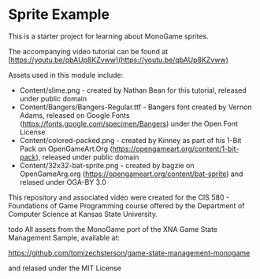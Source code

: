 # Sprite Example
This is a starter project for learning about MonoGame sprites.  

The accompanying video tutorial can be found at [https://youtu.be/qbAUp8KZvww](https://youtu.be/qbAUp8KZvww)

Assets used in this module include:

* Content/slime.png - created by Nathan Bean for this tutorial, released under public domain
* Content/Bangers/Bangers-Regular.ttf - Bangers font created by Vernon Adams, released on Google Fonts (https://fonts.google.com/specimen/Bangers) under the Open Font License
* Content/colored-packed.png - created by Kinney as part of his 1-Bit Pack on OpenGameArt.Org (https://opengameart.org/content/1-bit-pack), released under public domain
* Content/32x32-bat-sprite.png - created by bagzie on OpenGameArg.org (https://opengameart.org/content/bat-sprite) and relased under OGA-BY 3.0 

This repository and associated video were created for the CIS 580 - Foundations of Game Programming course offered by the Department of Computer Science at Kansas State University.


todo
All assets from the MonoGame port of the XNA Game State Management Sample, available at:

https://github.com/tomizechsterson/game-state-management-monogame

and relased under the MIT License
